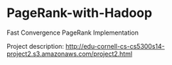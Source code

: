 PageRank-with-Hadoop
====================

Fast Convergence PageRank Implementation

Project description: http://edu-cornell-cs-cs5300s14-project2.s3.amazonaws.com/project2.html
